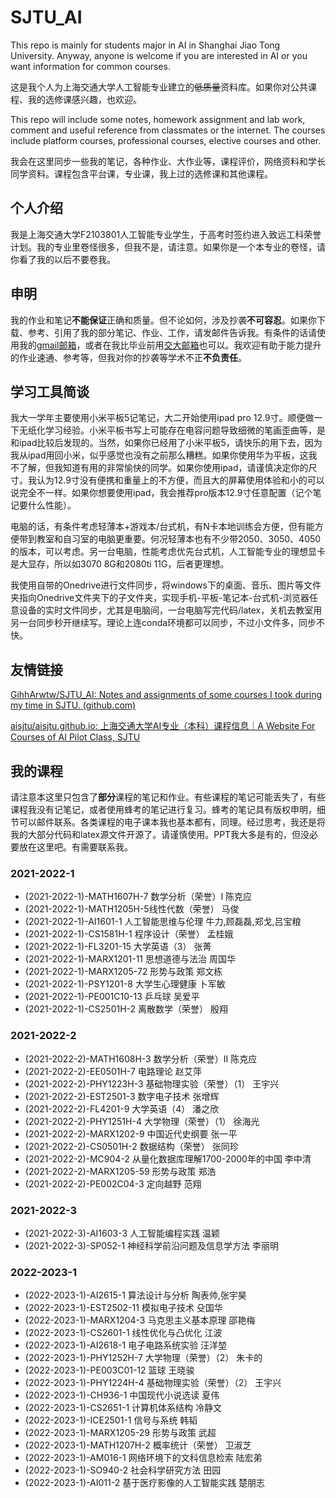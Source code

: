 # SJTU_AI

This repo is mainly for students major in AI in Shanghai Jiao Tong University. Anyway, anyone is welcome if you are interested in AI or you want information for common courses.

这是我个人为上海交通大学人工智能专业建立的~~低质量~~资料库。如果你对公共课程、我的选修课感兴趣，也欢迎。

This repo will include some notes, homework assignment and lab work, comment and useful reference from classmates or the internet. The courses include platform courses, professional courses, elective courses and other.

我会在这里同步一些我的笔记，各种作业、大作业等，课程评价，网络资料和学长同学资料。课程包含平台课，专业课，我上过的选修课和其他课程。

## 个人介绍

我是上海交通大学F2103801人工智能专业学生，于高考时签约进入致远工科荣誉计划。我的专业里卷怪很多，但我不是，请注意。如果你是一个本专业的卷怪，请你看了我的以后不要卷我。

## 申明

我的作业和笔记**不能保证**正确和质量。但不论如何，涉及抄袭**不可容忍**。如果你下载、参考、引用了我的部分笔记、作业、工作，请发邮件告诉我。有条件的话请使用我的[gmail邮箱](mailto:wangkailing151@gmail.com)，或者在我比毕业前用[交大邮箱](mailto:wangkailing151@sjtu.edu.cn)也可以。我欢迎有助于能力提升的作业速通、参考等，但我对你的抄袭等学术不正**不负责任**。

## 学习工具简谈

我大一学年主要使用小米平板5记笔记，大二开始使用ipad pro 12.9寸。顺便做一下无纸化学习经验。小米平板书写上可能存在电容问题导致细微的笔画歪曲等，是和ipad比较后发现的。当然，如果你已经用了小米平板5，请快乐的用下去，因为我从ipad用回小米，似乎感觉也没有之前那么糟糕。如果你使用华为平板，这我不了解，但我知道有用的非常愉快的同学。如果你使用ipad，请谨慎决定你的尺寸。我认为12.9寸没有便携和重量上的不方便，而且大的屏幕使用体验和小的可以说完全不一样。如果你想要使用ipad，我会推荐pro版本12.9寸任意配置（记个笔记要什么性能）。

电脑的话，有条件考虑轻薄本+游戏本/台式机，有N卡本地训练会方便，但有能方便带到教室和自习室的电脑更重要。何况轻薄本也有不少带2050、3050、4050的版本，可以考虑。另一台电脑，性能考虑优先台式机，人工智能专业的理想显卡是大显存，所以如3070 8G和2080ti 11G，后者更理想。

我使用自带的Onedrive进行文件同步，将windows下的桌面、音乐、图片等文件夹指向Onedrive文件夹下的子文件夹，实现手机-平板-笔记本-台式机-浏览器任意设备的实时文件同步，尤其是电脑间，一台电脑写完代码/latex，关机去教室用另一台同步秒开继续写。理论上连conda环境都可以同步，不过小文件多，同步不快。

## 友情链接

[GihhArwtw/SJTU_AI: Notes and assignments of some courses I took during my time in SJTU. (github.com)](https://github.com/GihhArwtw/SJTU_AI)

[aisjtu/aisjtu.github.io: 上海交通大学AI专业（本科）课程信息｜A Website For Courses of AI Pilot Class, SJTU](https://github.com/aisjtu/aisjtu.github.io)

## 我的课程

请注意本这里只包含了**部分**课程的笔记和作业。有些课程的笔记可能丢失了，有些课程我没有记笔记，或者使用蜂考的笔记进行复习。蜂考的笔记具有版权申明，细节可以邮件联系。各类课程的电子课本我也基本都有，同理。经过思考，我还是将我的大部分代码和latex源文件开源了。请谨慎使用。PPT我大多是有的，但没必要放在这里吧。有需要联系我。

### 2021-2022-1

- (2021-2022-1)-MATH1607H-7 数学分析（荣誉）Ⅰ 陈克应
- (2021-2022-1)-MATH1205H-5线性代数（荣誉） 马俊
- (2021-2022-1)-AI1601-1 人工智能思维与伦理 牛力,顾磊磊,郑戈,吕宝粮
- (2021-2022-1)-CS1581H-1 程序设计（荣誉） 孟桂娥
- (2021-2022-1)-FL3201-15 大学英语（3） 张菁
- (2021-2022-1)-MARX1201-11 思想道德与法治 周国华
- (2021-2022-1)-MARX1205-72 形势与政策 郑文栋
- (2021-2022-1)-PSY1201-8 大学生心理健康 卜军敏
- (2021-2022-1)-PE001C10-13 乒乓球 吴爱平
- (2021-2022-1)-CS2501H-2 离散数学（荣誉） 殷翔



### 2021-2022-2

- (2021-2022-2)-MATH1608H-3 数学分析（荣誉）Ⅱ 陈克应
- (2021-2022-2)-EE0501H-7 电路理论 赵艾萍 
- (2021-2022-2)-PHY1223H-3 基础物理实验（荣誉）（1） 王宇兴
- (2021-2022-2)-EST2501-3 数字电子技术 张增辉
- (2021-2022-2)-FL4201-9 大学英语（4） 潘之欣
- (2021-2022-2)-PHY1251H-4 大学物理（荣誉）（1） 徐海光
- (2021-2022-2)-MARX1202-9 中国近代史纲要 张一平
- (2021-2022-2)-CS0501H-2 数据结构（荣誉） 张同珍
- (2021-2022-2)-MC904-2 从量化数据库理解1700-2000年的中国 李中清
- (2021-2022-2)-MARX1205-59 形势与政策 郑浩
- (2021-2022-2)-PE002C04-3 定向越野 范翔



### 2021-2022-3

- (2021-2022-3)-AI1603-3 人工智能编程实践 温颖
- (2021-2022-3)-SP052-1 神经科学前沿问题及信息学方法 李丽明



### 2022-2023-1

- (2022-2023-1)-AI2615-1 算法设计与分析 陶表帅,张宇昊
- (2022-2023-1)-EST2502-11 模拟电子技术 殳国华
- (2022-2023-1)-MARX1204-3 马克思主义基本原理 邵艳梅
- (2022-2023-1)-CS2601-1 线性优化与凸优化 江波
- (2022-2023-1)-AI2618-1 电子电路系统实验 汪洋堃
- (2022-2023-1)-PHY1252H-7 大学物理（荣誉）（2） 朱卡的
- (2022-2023-1)-PE003C01-12 篮球 王晓骏
- (2022-2023-1)-PHY1224H-4 基础物理实验（荣誉）（2） 王宇兴
- (2022-2023-1)-CH936-1 中国现代小说选读 夏伟
- (2022-2023-1)-CS2651-1 计算机体系结构 冷静文
- (2022-2023-1)-ICE2501-1 信号与系统 韩韬
- (2022-2023-1)-MARX1205-29 形势与政策 武超
- (2022-2023-1)-MATH1207H-2 概率统计（荣誉） 卫淑芝
- (2022-2023-1)-AM016-1 网络环境下的文科信息检索 陆宏弟
- (2022-2023-1)-SO940-2 社会科学研究方法 田园
- (2022-2023-1)-AI011-2 基于医疗影像的人工智能实践 楚朋志
